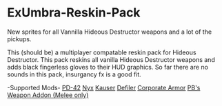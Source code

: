 # ExUmbra-Reskin-Pack
New sprites for all Vannilla Hideous Destructor weapons and a lot of the pickups.

This (should be) a multiplayer compatable reskin pack for Hideous Destructor.
This pack reskins all vanilla Hideous Destructor weapons and adds black fingerless gloves to their HUD graphics.
So far there are no sounds in this pack, insurgancy fx is a good fit.

-Supported Mods-
[PD-42](https://gitlab.com/icarus-innovations/hdest-addons/pd-42)
[Nyx](https://gitlab.com/icarus-innovations/hdest-addons/nyx)
[Kauser](https://www.mediafire.com/file/3ui139l6nl1sqc6/.355_mauser.zip/file)
[Defiler](https://gitlab.com/accensi/hd-addons/defiler)
[Corporate Armor](https://codeberg.org/TwelveEyes/hd_uacarmour/)
[PB's Weapon Addon (Melee only)](https://github.com/Mohl97/PB-Weapon-Addon-Mohl-Edition)
